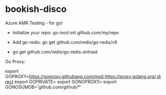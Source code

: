 # bookish-disco
Azure AMR Testing - for go! 


- Initialize your repo: go mod init github.com/my/repo

- Add go-redis: go get github.com/redis/go-redis/v9
- go get github.com/redis/go-redis-entraid

Go Proxy: 

export GOPROXY=https://goproxy.githubapp.com/mod,https://proxy.golang.org/,direct
export GOPRIVATE=
export GONOPROXY=
export GONOSUMDB='github.com/github/*'